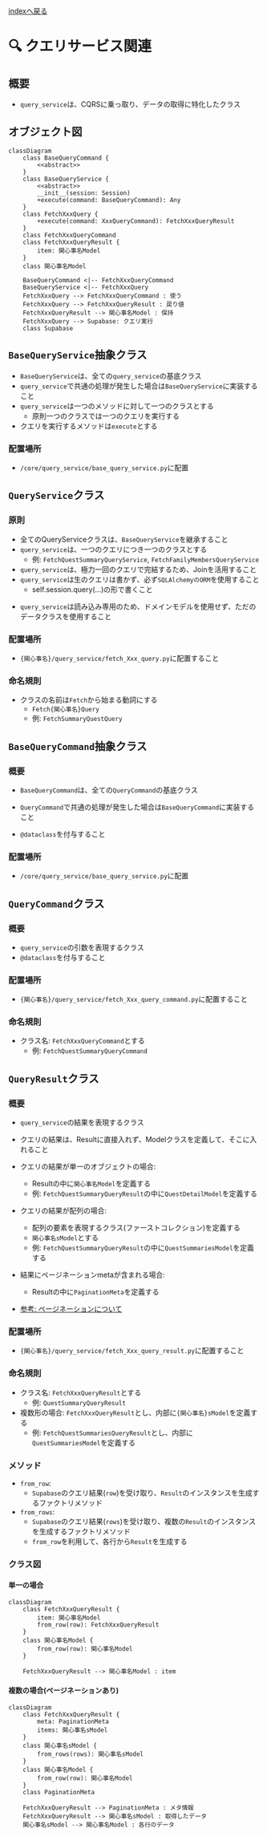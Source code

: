 [indexへ戻る](../index.md)
# 🔍 クエリサービス関連

## 概要
- `query_service`は、CQRSに乗っ取り、データの取得に特化したクラス


## オブジェクト図
```mermaid
classDiagram
    class BaseQueryCommand {
        <<abstract>>
    }
    class BaseQueryService {
        <<abstract>>
        __init__(session: Session)
        +execute(command: BaseQueryCommand): Any
    }
    class FetchXxxQuery {
        +execute(command: XxxQueryCommand): FetchXxxQueryResult
    }
    class FetchXxxQueryCommand
    class FetchXxxQueryResult {
        item: 関心事名Model
    }
    class 関心事名Model
    
    BaseQueryCommand <|-- FetchXxxQueryCommand
    BaseQueryService <|-- FetchXxxQuery
    FetchXxxQuery --> FetchXxxQueryCommand : 使う
    FetchXxxQuery --> FetchXxxQueryResult : 戻り値
    FetchXxxQueryResult --> 関心事名Model : 保持
    FetchXxxQuery --> Supabase: クエリ実行
    class Supabase
```

## `BaseQueryService`抽象クラス
- `BaseQueryService`は、全ての`query_service`の基底クラス
- `query_service`で共通の処理が発生した場合は`BaseQueryService`に実装すること
- `query_service`は一つのメソッドに対して一つのクラスとする
  - 原則一つのクラスでは一つのクエリを実行する
- クエリを実行するメソッドは`execute`とする

### 配置場所
- `/core/query_service/base_query_service.py`に配置

## `QueryService`クラス
### 原則
- 全てのQueryServiceクラスは、`BaseQueryService`を継承すること
- `query_service`は、一つのクエリにつき一つのクラスとする
  - 例: `FetchQuestSummaryQueryService`, `FetchFamilyMembersQueryService`
- `query_service`は、極力一回のクエリで完結するため、Joinを活用すること
- `query_service`は生のクエリは書かず、必ず`SQLAlchemyのORM`を使用すること
  - self.session.query(...)の形で書くこと
  
* `query_service`は読み込み専用のため、ドメインモデルを使用せず、ただのデータクラスを使用すること

### 配置場所
- `{関心事名}/query_service/fetch_Xxx_query.py`に配置すること

### 命名規則
- クラスの名前は`Fetch`から始まる動詞にする
  - `Fetch{関心事名}Query`
  - 例: `FetchSummaryQuestQuery`

## `BaseQueryCommand`抽象クラス
### 概要
- `BaseQueryCommand`は、全ての`QueryCommand`の基底クラス
- `QueryCommand`で共通の処理が発生した場合は`BaseQueryCommand`に実装すること

- `@dataclass`を付与すること

### 配置場所
- `/core/query_service/base_query_service.py`に配置

## `QueryCommand`クラス
### 概要
- `query_service`の引数を表現するクラス
- `@dataclass`を付与すること

### 配置場所
- `{関心事名}/query_service/fetch_Xxx_query_command.py`に配置すること

### 命名規則
- クラス名: `FetchXxxQueryCommand`とする
  - 例: `FetchQuestSummaryQueryCommand`

## `QueryResult`クラス
### 概要
- `query_service`の結果を表現するクラス
- クエリの結果は、Resultに直接入れず、Modelクラスを定義して、そこに入れること

- クエリの結果が単一のオブジェクトの場合:
  - Resultの中に`関心事名Model`を定義する
  - 例: `FetchQuestSummaryQueryResult`の中に`QuestDetailModel`を定義する

- クエリの結果が配列の場合:
  - 配列の要素を表現するクラス(ファーストコレクション)を定義する
  - `関心事名sModel`とする
  - 例: `FetchQuestSummaryQueryResult`の中に`QuestSummariesModel`を定義する
  
- 結果にページネーションmetaが含まれる場合:
  - Resultの中に`PaginationMeta`を定義する
- [参考: ページネーションについて](ページネーション.md)

### 配置場所
- `{関心事名}/query_service/fetch_Xxx_query_result.py`に配置すること

### 命名規則
- クラス名: `FetchXxxQueryResult`とする
  - 例: `QuestSummaryQueryResult`
- 複数形の場合: `FetchXxxQueryResult`とし、内部に`{関心事名}sModel`を定義する
  - 例: `FetchQuestSummariesQueryResult`とし、内部に`QuestSummariesModel`を定義する

### メソッド
- `from_row`:
  - `Supabase`のクエリ結果(`row`)を受け取り、`Result`のインスタンスを生成するファクトリメソッド
- `from_rows`:
  - `Supabase`のクエリ結果(`rows`)を受け取り、複数の`Result`のインスタンスを生成するファクトリメソッド
  - `from_row`を利用して、各行から`Result`を生成する

### クラス図
#### 単一の場合
```mermaid
classDiagram
    class FetchXxxQueryResult {
        item: 関心事名Model
        from_row(row): FetchXxxQueryResult
    }
    class 関心事名Model {
        from_row(row): 関心事名Model
    }

    FetchXxxQueryResult --> 関心事名Model : item
```


#### 複数の場合(ページネーションあり)
```mermaid
classDiagram
    class FetchXxxQueryResult {
        meta: PaginationMeta
        items: 関心事名sModel
    }
    class 関心事名sModel {
        from_rows(rows): 関心事名sModel
    }
    class 関心事名Model {
        from_row(row): 関心事名Model
    }
    class PaginationMeta
    
    FetchXxxQueryResult --> PaginationMeta : メタ情報
    FetchXxxQueryResult --> 関心事名sModel : 取得したデータ
    関心事名sModel --> 関心事名Model : 各行のデータ
```
    
    

